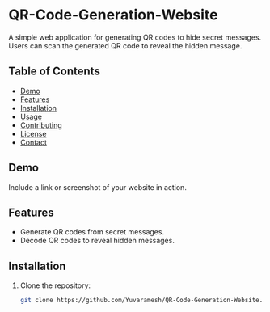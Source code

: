# QR-Code-Generation-Website



A simple web application for generating QR codes to hide secret messages. Users can scan the generated QR code to reveal the hidden message.

## Table of Contents
- [Demo](#demo)
- [Features](#features)
- [Installation](#installation)
- [Usage](#usage)
- [Contributing](#contributing)
- [License](#license)
- [Contact](#contact)

## Demo

Include a link or screenshot of your website in action.

## Features

- Generate QR codes from secret messages.
- Decode QR codes to reveal hidden messages.

## Installation

1. Clone the repository:

   ```bash
   git clone https://github.com/Yuvaramesh/QR-Code-Generation-Website.git
